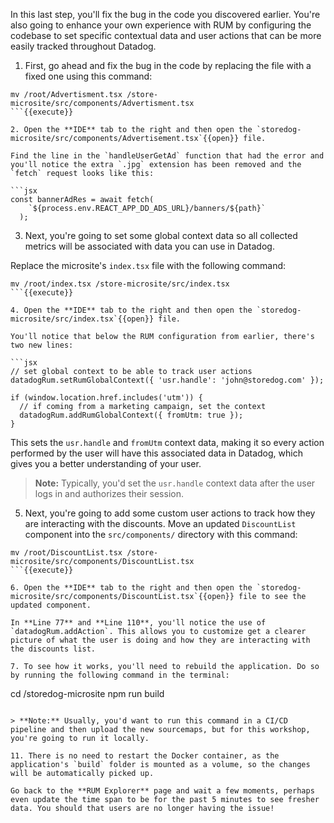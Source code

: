 In this last step, you'll fix the bug in the code you discovered earlier. You're also going to enhance your own experience with RUM by configuring the codebase to set specific contextual data and user actions that can be more easily tracked throughout Datadog.

1. First, go ahead and fix the bug in the code by replacing the file with a fixed one using this command:

  ```
  mv /root/Advertisment.tsx /store-microsite/src/components/Advertisment.tsx
  ```{{execute}}

2. Open the **IDE** tab to the right and then open the `storedog-microsite/src/components/Advertisement.tsx`{{open}} file.

  Find the line in the `handleUserGetAd` function that had the error and you'll notice the extra `.jpg` extension has been removed and the `fetch` request looks like this:

  ```jsx
  const bannerAdRes = await fetch(
      `${process.env.REACT_APP_DD_ADS_URL}/banners/${path}`
    );
  ``` 

3. Next, you're going to set some global context data so all collected metrics will be associated with data you can use in Datadog.

  Replace the microsite's `index.tsx` file with the following command:

  ```
  mv /root/index.tsx /store-microsite/src/index.tsx
  ```{{execute}}

4. Open the **IDE** tab to the right and then open the `storedog-microsite/src/index.tsx`{{open}} file.

  You'll notice that below the RUM configuration from earlier, there's two new lines:

  ```jsx
  // set global context to be able to track user actions
  datadogRum.setRumGlobalContext({ 'usr.handle': 'john@storedog.com' });

  if (window.location.href.includes('utm')) {
    // if coming from a marketing campaign, set the context
    datadogRum.addRumGlobalContext({ fromUtm: true });
  }
  ```

  This sets the `usr.handle` and `fromUtm` context data, making it so every action performed by the user will have this associated data in Datadog, which gives you a better understanding of your user.

  > **Note:** Typically, you'd set the `usr.handle` context data after the user logs in and authorizes their session.

5. Next, you're going to add some custom user actions to track how they are interacting with the discounts. Move an updated `DiscountList` component into the `src/components/` directory with this command:

  ```
  mv /root/DiscountList.tsx /store-microsite/src/components/DiscountList.tsx
  ```{{execute}}

6. Open the **IDE** tab to the right and then open the `storedog-microsite/src/components/DiscountList.tsx`{{open}} file to see the updated component.

  In **Line 77** and **Line 110**, you'll notice the use of `datadogRum.addAction`. This allows you to customize get a clearer picture of what the user is doing and how they are interacting with the discounts list.

7. To see how it works, you'll need to rebuild the application. Do so by running the following command in the terminal:

  ```
  cd /storedog-microsite
  npm run build
  ```{{execute}}

  > **Note:** Usually, you'd want to run this command in a CI/CD pipeline and then upload the new sourcemaps, but for this workshop, you're going to run it locally.

11. There is no need to restart the Docker container, as the application's `build` folder is mounted as a volume, so the changes will be automatically picked up.

  Go back to the **RUM Explorer** page and wait a few moments, perhaps even update the time span to be for the past 5 minutes to see fresher data. You should that users are no longer having the issue!